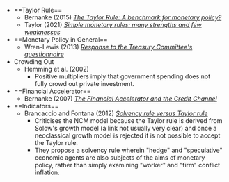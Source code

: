 - ==Taylor Rule==
	- Bernanke (2015) [*The Taylor Rule: A benchmark for monetary policy?*](https://www.brookings.edu/articles/the-taylor-rule-a-benchmark-for-monetary-policy/?b=1)
	- Taylor (2021) [*Simple monetary rules: many strengths and few weaknesses*](https://pmc.ncbi.nlm.nih.gov/articles/PMC7802817/pdf/10657_2020_Article_9683.pdf)
- ==Monetary Policy in General==
	- Wren-Lewis (2013) [*Response to the Treasury Committee's questionnaire*](https://publications.parliament.uk/pa/cm201213/cmselect/cmtreasy/944/944we05.htm)
- Crowding Out
	- Hemming et al. (2002)
		- Positive multipliers imply that government spending does not fully crowd out private investment.
- ==Financial Accelerator==
	- Bernanke (2007) [*The Financial Accelerator and the Credit Channel*](https://www.federalreserve.gov/newsevents/speech/bernanke20070615a.htm)
- ==Indicators==
	- Brancaccio and Fontana (2012) [*Solvency rule versus Taylor rule*](https://watermark.silverchair.com/bes028.pdf?token=AQECAHi208BE49Ooan9kkhW_Ercy7Dm3ZL_9Cf3qfKAc485ysgAAA1wwggNYBgkqhkiG9w0BBwagggNJMIIDRQIBADCCAz4GCSqGSIb3DQEHATAeBglghkgBZQMEAS4wEQQMDIDrcRiapMpVKQWfAgEQgIIDDxgIjt1UcDx53yiI1jhLU5zPa887iOb6cGBeoQ7xpxjG4clTOONcK_ijKXjJRISqTCPP27ePc1vAVuU0u4p6ZAR5sgd8I0XsN1xJ9x8hmH2UXoMiyP05Csz3zAmwnbj6060-F-lmjbSEyDNIPvySTP1Ye0ANxPAJOGNtpsoQaZ_Kh8PRaAhzaGs34Tx_qin30XD70yuBSphmC9Kq0L2IAtV4CCTEq9v0euLAdCPR8XhxFbC_xGRolSnUiJwrP7XWroTsMQa7OSsFsUhA2NFHWSrc9XswX8vDyKr5WqIaY4EL0Z_Vajt-9-fi62wKlTH1GPZGbSLtSqY1sHO5nNMex1Rtx3JSqaAshPyegjuSgaV2DJVx3-X4Z04GMXEBKVc_E240zHbJ975MCzxkim4uN7plQ3am8oqoYh9eCgGvZ1Kz-A7_e4CAHkrP8asfwGn-kPT8-W7yCwlzdl8qXjY7loLkvKJDlb61xs5gulrXNvxSVoqvL4888I6-eyzJOo_cRVsYxNPQchSPFZmCq-Ys-1h0UkTxDMf05qmFO60WQFPnP5a-N800-OWMUEqHTWpUBFPJ3V0z9yAVsydwKeo056YlQkkUaYGn9gyL7_f70jn4gITp19mYkfRUnTWKdJUXpHAjoLi4Rb6sgPFgpM6HPXDyh4x_3PnUvQJmPnzLWnpMFQW5EUe_XH0KuCfTnnadeI3F-KY1zWUi4upFey6VbLu-Sd5fSZO6rj75KlGhAZnh4tfpqHORYyPgB7H4NtoUvfjoX1QevZZ_7qdlThBHknT2PzQTs_70HSA1HKjpmsatXWQtnuQO8DZNKEG5TdOOadJQ8uHYqk6rRNQIlYbn08Aax0LIG6RE1fM47CQ4QII_uwbfD7L_5RO0xEmN83eRR_kp2vvRaSK13vT83cFTDwZXexwiuAj1DgJeHFq1o9XBXD8M7uwm_tRYW9vojVOzbx6_tiBIJftEUspwI7fw6soo_FV7v_E1GblDT-sJHhD4amKFQepiDobIthQfCm_jg-RDa-l9KOmBNLSdPb-rbA)
		- Criticises the NCM model because the Taylor rule is derived from Solow's growth model (a link not usually very clear) and once a neoclassical growth model is rejected it is not possible to accept the Taylor rule.
		- They propose a solvency rule wherein "hedge" and "speculative" economic agents are also subjects of the aims of monetary policy, rather than simply examining "worker" and "firm" conflict inflation.
